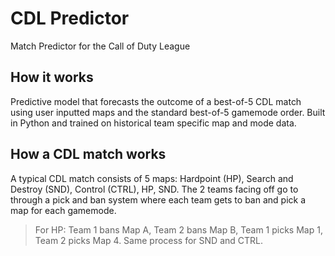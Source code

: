# CDL Predictor
Match Predictor for the Call of Duty League

## How it works
Predictive model that forecasts the outcome of a best-of-5 CDL match using user inputted maps and the standard best-of-5 gamemode order. Built in Python and trained on historical team specific map and mode data.

## How a CDL match works
A typical CDL match consists of 5 maps: Hardpoint (HP), Search and Destroy (SND), Control (CTRL), HP, SND. The 2 teams facing off go to through a pick and ban system where each team gets to ban and pick a map for each gamemode.
> For HP: Team 1 bans Map A, Team 2 bans Map B, Team 1 picks Map 1, Team 2 picks Map 4. Same process for SND and CTRL.
